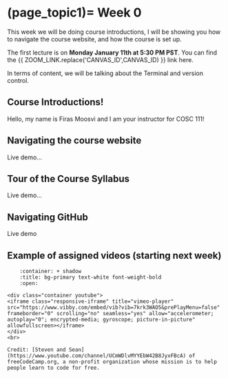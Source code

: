(page_topic1)=
Week 0
=======================

This week we will be doing course introductions, I will be showing you how to navigate the course website, and how the course is set up.

The first lecture is on **Monday January 11th at 5:30 PM PST**. You can find the {{ ZOOM_LINK.replace('CANVAS_ID',CANVAS_ID) }} link here.

In terms of content, we will be talking about the Terminal and version control.

## Course Introductions!

Hello, my name is Firas Moosvi and I am your instructor for COSC 111! 

## Navigating the course website

Live demo...

## Tour of the Course Syllabus

Live demo...

## Navigating GitHub

Live demo

## Example of assigned videos (starting next week)

```{dropdown} 1. Introductions to Computer Science!
    :container: + shadow
    :title: bg-primary text-white font-weight-bold
    :open:

<div class="container youtube">
<iframe class="responsive-iframe" title="vimeo-player" src="https://www.vibby.com/embed/vib?vib=7krk3WAO5&prePlayMenu=false" frameborder="0" scrolling="no" seamless="yes" allow="accelerometer; autoplay="0"; encrypted-media; gyroscope; picture-in-picture" allowfullscreen></iframe>
</div>
<br>

Credit: [Steven and Sean](https://www.youtube.com/channel/UCmWDlvMYYEbW42B8JyxFBcA) of freeCodeCamp.org, a non-profit organization whose mission is to help people learn to code for free.
```

<!-- ## Online polls using Sli.do

Event Code: Physics111

<iframe src="https://app.sli.do/event/lk89xpvr" width="500px" height="700px"></iframe> -->